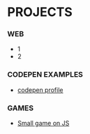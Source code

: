 # __PROJECTS__  

### __WEB__

  * 1
  * 2

### __CODEPEN EXAMPLES__

  * [codepen profile](https://codepen.io/tsoppa)

### __GAMES__

  * [Small game on JS](https://codehs.com/share/id/write-the-code-Dgpf3e/run)

